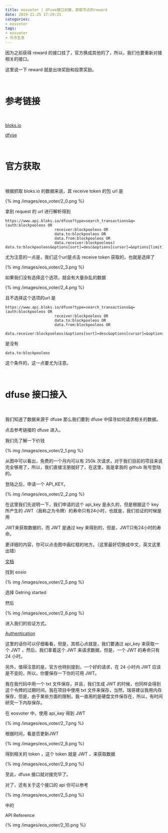 ```yaml
---
title: eosvoter | dfuse接口对接，获取节点的reward
date: 2019-11-25 17:29:21
categories:
- eosvoter
tags:
- eosvoter
- 币币生息
---
```

因为之前获得 reward 的接口挂了，官方换成其他的了，所以，我们也要重新对接相关的接口。

这里说一下 reward 就是出块奖励和投票奖励。

<!-- more -->

<br/>

# 参考链接

<br/>

[bloks.io](https://bloks.io/)

[dfyse](https://app.dfuse.io/)

<br/>

# 官方获取

<br/>

根据抓取 bloks.io 的数据来说，其 receive token 的包 url 是

{% img /images/eos_voter/2_0.png %}

拿到 request 的 url 进行解析得到

	https://www.api.bloks.io/dfuse?type=search_transactions&q=(auth:blockpooleos OR
						  receiver:blockpooleos OR
						  data.to:blockpooleos OR
						  data.from:blockpooleos OR
						  data.receiver:blockpooleos) data.to:blockpooleos&options[sort]=desc&options[cursor]=&options[limit]=25&options[withReversible]=true

尤为注意的一点是，我们这个url是点击 receive token 获取的，也就是选择了

{% img /images/eos_voter/2_3.png %}

如果我们没有选择这个选项，就会有大量杂乱的数据

{% img /images/eos_voter/2_4.png %}

且不选择这个选项的url 是

	https://www.api.bloks.io/dfuse?type=search_transactions&q=(auth:blockpooleos OR
						  receiver:blockpooleos OR
						  data.to:blockpooleos OR
						  data.from:blockpooleos OR
						  data.receiver:blockpooleos)&options[sort]=desc&options[cursor]=&options[limit]=25&options[withReversible]=true


是没有

	data.to:blockpooleos

这个条件的，这一点要尤为注意。

<br/>

# dfuse 接口接入

<br/>

我们知道了数据来源于 dfuse 那么我们要到 dfuse 中探寻如何请求相关的数据。

点击参考链接的 dfuse 进入。

我们先了解一下价钱

{% img /images/eos_voter/2_1.png %}

从图中可以看出，免费的一个月内可以有 250k 次请求，对于我们目前的项目来说完全够用了，所以，我们直接注册就好了，在这里，我是拿我的 github 账号登陆的。

登陆之后，申请一个 API_KEY。

{% img /images/eos_voter/2_2.png %}

在这里我们先说明一下，我们申请的这个 api_key 是永久的，但是根据这个 key 所产生的 JWT（我称之为令牌）的寿命只有24小时，也就是，我们验证的时候是用

JWT来获取数据的，而 JWT 是通过 key 来得到的，但是，JWT只有24小时的寿命。

更详细的内容，你可以点击图中画红框的地方。（这里最好切换成中文，英文这里出错）

[文档](https://docs.dfuse.io/)

找到 eosio

{% img /images/eos_voter/2_5.png %}

选择 Getring started

然后

{% img /images/eos_voter/2_6.png %}

进入我们的验证方式。

[Authentication](https://docs.dfuse.io/guides/core-concepts/authentication/)

这里的话你可以仔细看看，但是，其核心点就是，我们要通过 api_key 来获取一个 JWT ，然后，我们拿着这个 JWT 来请求数据，但是，一个 JWT 的寿命只有 24 小时。

另外，值得注意的是，官方也特别提到，一个好的请求，在 24 小时内 JWT 应该是不变的，所以，你要保存一下你的可用 JWT。

我在我代码中用一个 txt 文件保存，并且，我们生成 JWT 的时候，也同样会得到这个令牌的过期时间，我在项目中使用 txt 文件来保存，当然，瑞哥建议我用内存保存，但是，由于某些方面的限制，我一直用的是硬盘文件保存在，所以，有时间研究一下内存保存。

在 eosvoter 中，使用 api_key 得到 JWT

{% img /images/eos_voter/2_7.png %}

根据时间，看是否更新JWT

{% img /images/eos_voter/2_8.png %}

得到相关的 token ，这个 token 就是 JWT ，来获取数据

{% img /images/eos_voter/2_9.png %}

至此，dfuse 接口就对接完毕了。

对了，还有关于这个接口的 api 你可以参考

{% img /images/eos_voter/2_5.png %}

中的

API Reference

{% img /images/eos_voter/2_10.png %}



